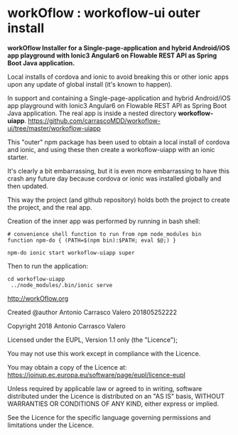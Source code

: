 # workOflow :  workoflow-ui outer install
**workOflow Installer for a Single-page-application and hybrid Android/iOS app playground with Ionic3 Angular6 on  Flowable REST API as Spring Boot Java application.**

Local installs of cordova and ionic to avoid breaking this or other ionic apps upon any update of global install (it's known to happen).

In support and containing a Single-page-application and hybrid Android/iOS app playground with Ionic3 Angular6 on  Flowable REST API as Spring Boot Java application.
The real app is inside a nested directory 
**workoflow-uiapp**.
https://github.com/carrascoMDD/workoflow-ui/tree/master/workoflow-uiapp

This "outer" npm package has been used to obtain a local install of cordova and ionic, and using these then
create a workoflow-uiapp with an ionic starter.

It's clearly a bit embarrassing, but it is even more embarrassing to have this crash any future day
because cordova or ionic was installed globally and then updated.

This way the project (and github repository) holds both the project to create the project, and the real app.

Creation of the inner app was performed by running in bash shell:

~~~~
# convenience shell function to run from npm node_modules bin
function npm-do { (PATH=$(npm bin):$PATH; eval $@;) }

npm-do ionic start workoflow-uiapp super
~~~~

Then to run the application:

~~~~
cd workoflow-uiapp
 ../node_modules/.bin/ionic serve
~~~~
 

http://workOflow.org

Created @author Antonio Carrasco Valero 201805252222

Copyright 2018 Antonio Carrasco Valero

Licensed under the EUPL, Version 1.1 only (the "Licence");

You may not use this work except in compliance with the
Licence.

You may obtain a copy of the Licence at:
https://joinup.ec.europa.eu/software/page/eupl/licence-eupl

Unless required by applicable law or agreed to in
writing, software distributed under the Licence is
distributed on an "AS IS" basis,
WITHOUT WARRANTIES OR CONDITIONS OF ANY KIND, either
express or implied.

See the Licence for the specific language governing
permissions and limitations under the Licence.
